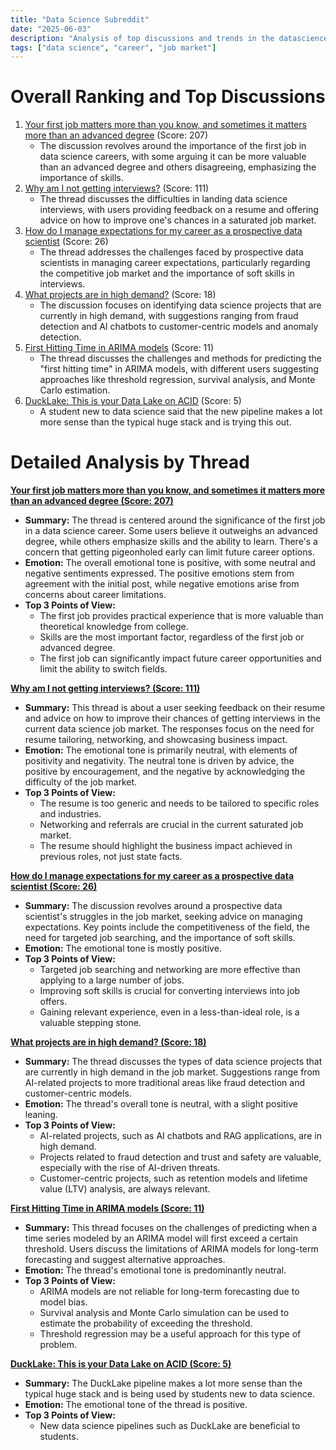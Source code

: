 ```yaml
---
title: "Data Science Subreddit"
date: "2025-06-03"
description: "Analysis of top discussions and trends in the datascience subreddit"
tags: ["data science", "career", "job market"]
---
```


# Overall Ranking and Top Discussions
1.  [Your first job matters more than you know, and sometimes it matters more than an advanced degree](https://www.reddit.com/r/datascience/comments/1l21w10/your_first_job_matters_more_than_you_know_and/) (Score: 207)
    *   The discussion revolves around the importance of the first job in data science careers, with some arguing it can be more valuable than an advanced degree and others disagreeing, emphasizing the importance of skills.
2.  [Why am I not getting interviews?](https://i.redd.it/gh451zoplq4f1.png) (Score: 111)
    *   The thread discusses the difficulties in landing data science interviews, with users providing feedback on a resume and offering advice on how to improve one's chances in a saturated job market.
3.  [How do I manage expectations for my career as a prospective data scientist](https://www.reddit.com/r/datascience/comments/1l1uzi1/how_do_i_manage_expectations_for_my_career_as_a/) (Score: 26)
    *   The thread addresses the challenges faced by prospective data scientists in managing career expectations, particularly regarding the competitive job market and the importance of soft skills in interviews.
4.  [What projects are in high demand?](https://www.reddit.com/r/datascience/comments/1l2i3p2/what_projects_are_in_high_demand/) (Score: 18)
    *   The discussion focuses on identifying data science projects that are currently in high demand, with suggestions ranging from fraud detection and AI chatbots to customer-centric models and anomaly detection.
5.  [First Hitting Time in ARIMA models](https://www.reddit.com/r/datascience/comments/1l2bmqx/first_hitting_time_in_arima_models/) (Score: 11)
    *   The thread discusses the challenges and methods for predicting the "first hitting time" in ARIMA models, with different users suggesting approaches like threshold regression, survival analysis, and Monte Carlo estimation.
6.  [DuckLake: This is your Data Lake on ACID](https://www.definite.app/blog/ducklake) (Score: 5)
    *   A student new to data science said that the new pipeline makes a lot more sense than the typical huge stack and is trying this out.

# Detailed Analysis by Thread
**[Your first job matters more than you know, and sometimes it matters more than an advanced degree (Score: 207)](https://www.reddit.com/r/datascience/comments/1l21w10/your_first_job_matters_more_than_you_know_and/)**
*  **Summary:** The thread is centered around the significance of the first job in a data science career. Some users believe it outweighs an advanced degree, while others emphasize skills and the ability to learn. There's a concern that getting pigeonholed early can limit future career options.
*  **Emotion:** The overall emotional tone is positive, with some neutral and negative sentiments expressed. The positive emotions stem from agreement with the initial post, while negative emotions arise from concerns about career limitations.
*  **Top 3 Points of View:**
    *   The first job provides practical experience that is more valuable than theoretical knowledge from college.
    *   Skills are the most important factor, regardless of the first job or advanced degree.
    *   The first job can significantly impact future career opportunities and limit the ability to switch fields.

**[Why am I not getting interviews? (Score: 111)](https://i.redd.it/gh451zoplq4f1.png)**
*  **Summary:** This thread is about a user seeking feedback on their resume and advice on how to improve their chances of getting interviews in the current data science job market. The responses focus on the need for resume tailoring, networking, and showcasing business impact.
*  **Emotion:** The emotional tone is primarily neutral, with elements of positivity and negativity. The neutral tone is driven by advice, the positive by encouragement, and the negative by acknowledging the difficulty of the job market.
*  **Top 3 Points of View:**
    *   The resume is too generic and needs to be tailored to specific roles and industries.
    *   Networking and referrals are crucial in the current saturated job market.
    *   The resume should highlight the business impact achieved in previous roles, not just state facts.

**[How do I manage expectations for my career as a prospective data scientist (Score: 26)](https://www.reddit.com/r/datascience/comments/1l1uzi1/how_do_i_manage_expectations_for_my_career_as_a/)**
*  **Summary:** The discussion revolves around a prospective data scientist's struggles in the job market, seeking advice on managing expectations. Key points include the competitiveness of the field, the need for targeted job searching, and the importance of soft skills.
*  **Emotion:** The emotional tone is mostly positive.
*  **Top 3 Points of View:**
    *   Targeted job searching and networking are more effective than applying to a large number of jobs.
    *   Improving soft skills is crucial for converting interviews into job offers.
    *   Gaining relevant experience, even in a less-than-ideal role, is a valuable stepping stone.

**[What projects are in high demand? (Score: 18)](https://www.reddit.com/r/datascience/comments/1l2i3p2/what_projects_are_in_high_demand/)**
*  **Summary:** The thread discusses the types of data science projects that are currently in high demand in the job market. Suggestions range from AI-related projects to more traditional areas like fraud detection and customer-centric models.
*  **Emotion:** The thread's overall tone is neutral, with a slight positive leaning.
*  **Top 3 Points of View:**
    *   AI-related projects, such as AI chatbots and RAG applications, are in high demand.
    *   Projects related to fraud detection and trust and safety are valuable, especially with the rise of AI-driven threats.
    *   Customer-centric projects, such as retention models and lifetime value (LTV) analysis, are always relevant.

**[First Hitting Time in ARIMA models (Score: 11)](https://www.reddit.com/r/datascience/comments/1l2bmqx/first_hitting_time_in_arima_models/)**
*  **Summary:** This thread focuses on the challenges of predicting when a time series modeled by an ARIMA model will first exceed a certain threshold. Users discuss the limitations of ARIMA models for long-term forecasting and suggest alternative approaches.
*  **Emotion:** The thread's emotional tone is predominantly neutral.
*  **Top 3 Points of View:**
    *   ARIMA models are not reliable for long-term forecasting due to model bias.
    *   Survival analysis and Monte Carlo simulation can be used to estimate the probability of exceeding the threshold.
    *   Threshold regression may be a useful approach for this type of problem.

**[DuckLake: This is your Data Lake on ACID (Score: 5)](https://www.definite.app/blog/ducklake)**
*  **Summary:** The DuckLake pipeline makes a lot more sense than the typical huge stack and is being used by students new to data science.
*  **Emotion:** The emotional tone of the thread is positive.
*  **Top 3 Points of View:**
    *   New data science pipelines such as DuckLake are beneficial to students.
